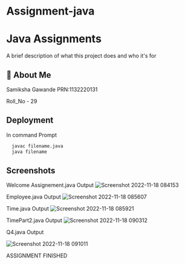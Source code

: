 # Assignment-java


# Java Assignments

A brief description of what this project does and who it's for









## 🚀 About Me
Samiksha Gawande
PRN:1132220131

Roll_No - 29





## Deployment

In command Prompt

```bash
  javac filename.java
  java filename
```


## Screenshots
Welcome
Assignement.java 
Output
![Screenshot 2022-11-18 084153](https://user-images.githubusercontent.com/103886040/202609652-5238dd15-5570-47f0-9ee3-396e6bb3182a.png)

Employee.java 
Output
![Screenshot 2022-11-18 085607](https://user-images.githubusercontent.com/103886040/202610153-0e07e5bc-b599-4785-958d-63b5a2f10804.png)

Time.java
Output
![Screenshot 2022-11-18 085921](https://user-images.githubusercontent.com/103886040/202610611-1e9e7807-6ee7-4a8f-8879-c57004d29ad4.png)

TimePart2.java
Output
![Screenshot 2022-11-18 090312](https://user-images.githubusercontent.com/103886040/202611156-69adb898-1a3b-4de5-8bdf-7d5e937c88f2.png)

Q4.java
Output

![Screenshot 2022-11-18 091011](https://user-images.githubusercontent.com/103886040/202611749-e901a087-3064-4f68-bcf7-68203d2cb197.png)


ASSIGNMENT FINISHED
